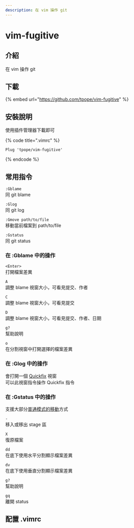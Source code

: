 ```yaml
---
description: 在 vim 操作 git
---
```


# vim-fugitive

## 介紹

在 vim 操作 git

## 下載

{% embed url="https://github.com/tpope/vim-fugitive" %}



## 安裝說明

使用插件管理器下載即可

{% code title=".vimrc" %}
```text
Plug 'tpope/vim-fugitive'
```
{% endcode %}

## 常用指令

`:Gblame`  
同 git blame

`:Glog`  
同 git log

`:Gmove path/to/file`  
移動當前檔案到 path/to/file

`:Gstatus`  
同 git status

### 在 :Gblame 中的操作

`<Enter>`  
打開檔案差異

`A`  
調整 blame 視窗大小，可看見提交、作者

`C`  
調整 blame 視窗大小，可看見提交

`D`  
調整 blame 視窗大小，可看見提交、作者、日期

`g?`  
幫助說明

`o`  
在分割視窗中打開選擇的檔案差異

### 在 :Glog 中的操作

會打開一個 [Quickfix](../../ex-ming-ling-mo-shi-zhi-ling/quickfix.md) 視窗  
可以此視窗指令操作 Quickfix 指令

### 在 :Gstatus 中的操作

支援大部分[普通模式的移動](../../pu-tong-mo-shi-zhi-ling/yi-dong.md)方式

`-`  
移入或移出 stage 區

`X`  
復原檔案

`dd`  
在底下使用水平分割顯示檔案差異

`dv`  
在底下使用垂直分割顯示檔案差異

`g?`  
幫助說明

`gq`  
離開 status

## 配置 .vimrc

